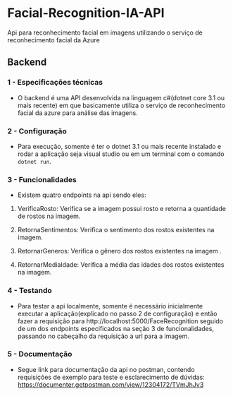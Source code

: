 # Facial-Recognition-IA-API
Api para reconhecimento facial em imagens utilizando o serviço de reconhecimento facial da Azure

## Backend

### 1 - Especificações técnicas

- O backend é uma API desenvolvida na linguagem c#(dotnet core 3.1 ou mais recente) em que basicamente utiliza o serviço de reconhecimento facial da azure para análise das imagens.

### 2 - Configuração

- Para execução, somente é ter o dotnet 3.1 ou mais recente instalado e rodar a aplicação seja visual studio ou em um terminal com o comando ```dotnet run```.

### 3 - Funcionalidades

- Existem quatro endpoints na api sendo eles:

1) VerificaRosto:
Verifica se a imagem possui rosto e retorna a quantidade de rostos na imagem.

2) RetornaSentimentos:
Verifica o sentimento dos rostos existentes na imagem.

3) RetornarGeneros: Verifica o gênero dos rostos existentes na imagem .

4) RetornarMediaIdade: Verifica a média das idades dos rostos existentes na imagem.

 

### 4 - Testando

- Para testar a api localmente, somente é necessário inicialmente executar a aplicação(explicado no passo 2 de configuração) e então fazer a requisição para http://localhost:5000/FaceRecognition seguido de um dos endpoints especificados na seção 3 de funcionalidades, passando no cabeçalho da requisição a url para a imagem.

### 5 - Documentação

- Segue link para documentação da api no postman, contendo requisições de exemplo para teste e esclarecimento de dúvidas: https://documenter.getpostman.com/view/12304172/TVmJhJv3